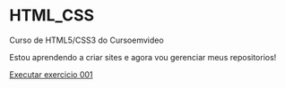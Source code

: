 # HTML_CSS
 Curso de HTML5/CSS3 do Cursoemvideo

Estou aprendendo a criar sites e agora vou gerenciar meus repositorios!

<a href="https://b1960ahia.github.io/HTML_CSS/Exercicios/ex001/index.html">Executar exercicio 001</a>